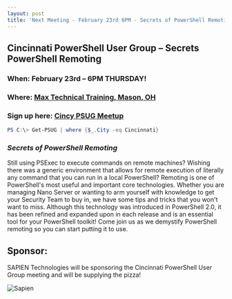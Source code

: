 ```yaml
---
layout: post
title: 'Next Meeting - February 23rd 6PM - Secrets of PowerShell Remoting'
---
```


## Cincinnati PowerShell User Group – Secrets PowerShell Remoting

### When: February 23rd – 6PM THURSDAY!

### Where: [Max Technical Training, Mason, OH](https://goo.gl/maps/ijBGbvJQR3B2)

### Sign up here: [Cincy PSUG Meetup](http://www.meetup.com/TechLife-Cincinnati/events//)

```powershell
PS C:\> Get-PSUG | where {$_.City -eq Cincinnati}
```

### *Secrets of PowerShell Remoting*

Still using PSExec to execute commands on remote machines? Wishing there was a generic environment that allows for remote execution of literally any command that you can run in a local PowerShell? Remoting is one of PowerShell's most useful and important core technologies. Whether you are managing Nano Server or wanting to arm yourself with knowledge to get your Security Team to buy in, we have some tips and tricks that you won't want to miss. Although this technology was introduced in PowerShell 2.0, it has been refined and expanded upon in each release and is an essential tool for your PowerShell toolkit! Come join us as we demystify PowerShell remoting so you can start putting it to use.

## Sponsor:

SAPIEN Technologies will be sponsoring the Cincinnati PowerShell User Group meeting and will be supplying the pizza!

![Sapien](http://cincypowershell.org/img/sapien.jpeg)
